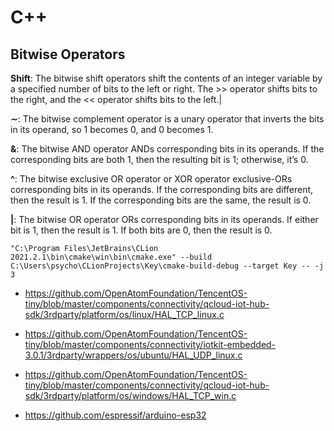 # C++

## 


## Bitwise Operators

**Shift**: The bitwise shift operators shift the contents of an integer variable by a specified number of bits to the left or right. The >> operator shifts bits to the right, and the << operator shifts bits to the left.|

**∼**: The bitwise complement operator is a unary operator that inverts the bits in its operand, so 1 becomes 0, and 0 becomes 1.

**&**: The bitwise AND operator ANDs corresponding bits in its operands. If the corresponding bits are both 1, then the resulting bit is 1; otherwise, it’s 0.

**^**: The bitwise exclusive OR operator or XOR operator exclusive-ORs corresponding bits in its operands. If the corresponding bits are different, then the result is 1. If the corresponding bits are the same, the result is 0.

**|**: The bitwise OR operator ORs corresponding bits in its operands. If either bit is 1, then the result is 1. If both bits are 0, then the result is 0.

```
"C:\Program Files\JetBrains\CLion 2021.2.1\bin\cmake\win\bin\cmake.exe" --build C:\Users\psycho\CLionProjects\Key\cmake-build-debug --target Key -- -j 3
```

- https://github.com/OpenAtomFoundation/TencentOS-tiny/blob/master/components/connectivity/qcloud-iot-hub-sdk/3rdparty/platform/os/linux/HAL_TCP_linux.c
- https://github.com/OpenAtomFoundation/TencentOS-tiny/blob/master/components/connectivity/iotkit-embedded-3.0.1/3rdparty/wrappers/os/ubuntu/HAL_UDP_linux.c
- https://github.com/OpenAtomFoundation/TencentOS-tiny/blob/master/components/connectivity/qcloud-iot-hub-sdk/3rdparty/platform/os/windows/HAL_TCP_win.c

- https://github.com/espressif/arduino-esp32
